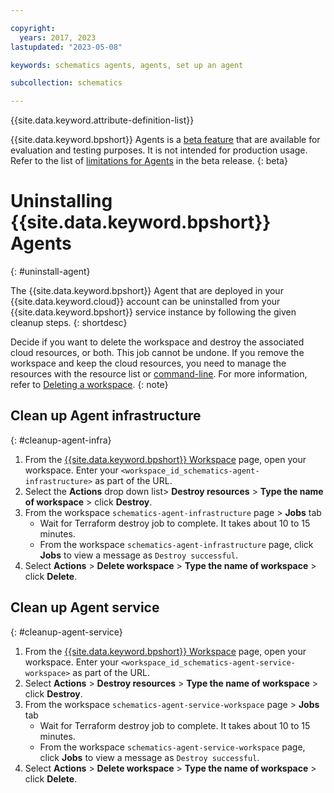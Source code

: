 ```yaml
---

copyright:
  years: 2017, 2023
lastupdated: "2023-05-08"

keywords: schematics agents, agents, set up an agent

subcollection: schematics

---
```


{{site.data.keyword.attribute-definition-list}}

{{site.data.keyword.bpshort}} Agents is a [beta feature](/docs/schematics?topic=schematics-agent-beta-limitations) that are available for evaluation and testing purposes. It is not intended for production usage. Refer to the list of [limitations for Agents](/docs/schematics?topic=schematics-agent-beta-limitations) in the beta release.
{: beta}

# Uninstalling {{site.data.keyword.bpshort}} Agents
{: #uninstall-agent}

The {{site.data.keyword.bpshort}} Agent that are deployed in your {{site.data.keyword.cloud}} account can be uninstalled from your {{site.data.keyword.bpshort}} service instance by following the given cleanup steps.
{: shortdesc}

Decide if you want to delete the workspace and destroy the associated cloud resources, or both. This job cannot be undone. If you remove the workspace and keep the cloud resources, you need to manage the resources with the resource list or [command-line](/docs/schematics?topic=schematics-schematics-cli-reference&interface=cli#schematics-workspace-delete). For more information, refer to [Deleting a workspace](/docs/schematics?topic=schematics-sch-delete-wks).
{: note}

## Clean up Agent infrastructure
{: #cleanup-agent-infra}

1. From the [{{site.data.keyword.bpshort}} Workspace](https://cloud.ibm.com/schematics/workspaces/) page, open your workspace. Enter your `<workspace_id_schematics-agent-infrastructure>` as part of the URL.
2. Select the **Actions** drop down list> **Destroy resources** > **Type the name of workspace** > click **Destroy**.
3. From the workspace `schematics-agent-infrastructure` page > **Jobs** tab
    - Wait for Terraform destroy job to complete. It takes about 10 to 15 minutes.
    - From the workspace `schematics-agent-infrastructure` page, click **Jobs** to view a message as `Destroy successful`. 
4. Select **Actions** > **Delete workspace** > **Type the name of workspace** > click **Delete**.

## Clean up Agent service
{: #cleanup-agent-service}

1. From the [{{site.data.keyword.bpshort}} Workspace](https://cloud.ibm.com/schematics/workspaces/) page, open your workspace. Enter your `<workspace_id_schematics-agent-service-workspace>` as part of the URL.
2. Select **Actions** > **Destroy resources** > **Type the name of workspace** > click **Destroy**.
3. From the workspace `schematics-agent-service-workspace` page > **Jobs** tab
    - Wait for Terraform destroy job to complete. It takes about 10 to 15 minutes.
    - From the workspace `schematics-agent-service-workspace` page, click **Jobs** to view a message as `Destroy successful`.
4. Select **Actions** > **Delete workspace** > **Type the name of workspace** > click **Delete**.
